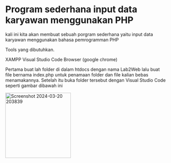 # Program sederhana input data karyawan menggunakan PHP

kali ini kita akan membuat sebuah porgram sederhana yaitu input data karyawan menggunakan bahasa pemrogramman PHP

Tools yang dibutuhkan.

XAMPP
Visual Studio Code
Browser (google chrome)

Pertama buat lah folder di dalam htdocs dengan nama Lab2Web lalu buat file bernama index.php untuk penamaan folder dan file kalian bebas menamakannya. Setelah itu buka folder tersebut dengan Visual Studio Code seperti gambar dibawah ini

<img width="205" alt="Screenshot 2024-03-20 203839" src="https://github.com/riskahidayahputri/Lab2Web/assets/115815582/d9378b75-fcf7-483c-a892-c8bf23bf1614">
